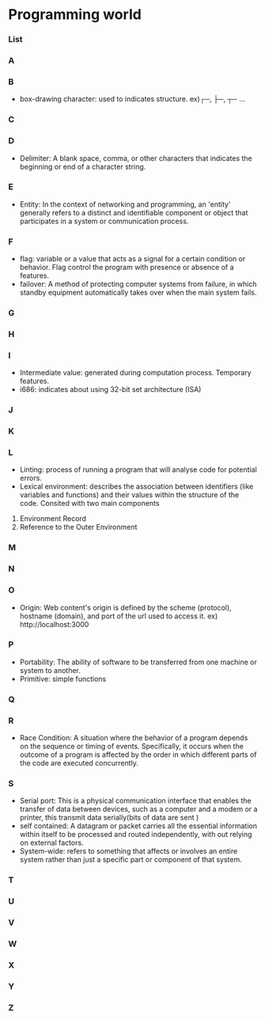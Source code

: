 # Programming world

### List

### A
### B
- box-drawing character: used to indicates structure. ex)┌─, ├─, ┬─ ...
### C
### D
- Delimiter: A blank space, comma, or other characters that indicates the beginning or end of a character string.
### E
- Entity: In the context of networking and programming, an 'entity' generally refers to a distinct and identifiable component or object that participates in a system or communication process.
### F
- flag: variable or a value that acts as a signal for a certain condition or behavior. Flag control the program with presence or absence of a features.
- failover: A method of protecting computer systems from failure, in which standby equipment automatically takes over when the main system fails.
### G
### H
### I
- Intermediate value: generated during computation process. Temporary features.
- i686: indicates about using 32-bit set architecture (ISA)
### J
### K
### L
- Linting: process of running a program that will analyse code for potential errors.
- Lexical environment: describes the association between identifiers (like variables and functions) and their values within the structure of the code. Consited with two main components<br>
1. Environment Record<br>
2. Reference to the Outer Environment
### M
### N
### O
- Origin: Web content's origin is defined by the scheme (protocol), hostname (domain), and port of the url used to access it. ex) http://localhost:3000
### P
- Portability: The ability of software to be transferred from one machine or system to another.
- Primitive: simple functions
### Q
### R
- Race Condition: A situation where the behavior of a program depends on the sequence or timing of events. Specifically, it occurs when the outcome of a program is affected by the order in which different parts of the code
                are executed concurrently.
### S
- Serial port: This is a physical communication interface that enables the transfer of data between devices, such as a computer and a modem or a printer, this transmit data serially(bits of data are sent )
- self contained: A datagram or packet carries all the essential information within itself to be processed and routed independently, with out relying on external factors.
- System-wide: refers to something that affects or involves an entire system rather than just a specific part or component of that system.
### T
### U
### V
### W
### X
### Y
### Z